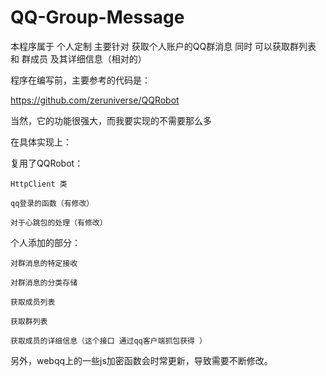# QQ-Group-Message
本程序属于 个人定制 
主要针对 获取个人账户的QQ群消息
同时 可以获取群列表 和 群成员 及其详细信息（相对的）

程序在编写前，主要参考的代码是：

https://github.com/zeruniverse/QQRobot

当然，它的功能很强大，而我要实现的不需要那么多

在具体实现上：

复用了QQRobot：

    HttpClient 类 
    
    qq登录的函数（有修改）
    
    对于心跳包的处理（有修改）
    

个人添加的部分：

    对群消息的特定接收
    
    对群消息的分类存储
    
    获取成员列表
    
    获取群列表
    
    获取成员的详细信息（这个接口 通过qq客户端抓包获得 ）
    
    
另外，webqq上的一些js加密函数会时常更新，导致需要不断修改。

